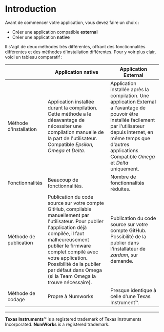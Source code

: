 # Introduction

Avant de commencer votre application, vous devez faire un choix :

* Créer une application compatible **external**
* Créer une application **native**

Il s'agit de deux méthodes très différentes, offrant des fonctionnalités différentes et des méthodes d'installation différentes. Pour y voir plus clair, voici un tableau comparatif :

| | Application native | Application External |
| --- | --- | --- |
| Méthode d'installation | Application installée durant la compilation. Cette méthode a le désavantage de nécessiter une compilation manuelle de la part de l'utilisateur. Compatible *Epsilon*, *Omega* et *Delta*. | Application installée après la compilation. Une application External a l'avantage de pouvoir être installée facilement par l'utilisateur depuis internet, en même temps que d'autres applications. Compatible *Omega* et *Delta* uniquement. |
| Fonctionnalités | Beaucoup de fonctionnalités. | Nombre de fonctionnalités réduites. |
| Méthode de publication | Publication du code source sur votre compte GitHub, compilable manuellement par l'utilisateur. Pour publier l'application déjà compilée, il faut malheureusement publier le firmware complet compilé avec votre application. Possibilité de la publier par défaut dans Omega (si la Team Omega la trouve nécessaire). | Publication du code source sur votre compte GitHub. Possibilité de la publier dans l'installateur de *zardam*, sur demande. |
| Méthode de codage | Propre à Numworks | Presque identique à celle d'une Texas Instrument™. |

---

**Texas Instruments™** is a registered trademark of Texas Instruments Incorporated. **NumWorks** is a registered trademark.